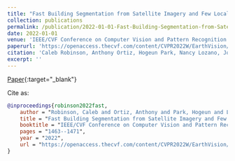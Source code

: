 ```yaml
---
title: "Fast Building Segmentation from Satellite Imagery and Few Local Labels"
collection: publications
permalink: /publication/2022-01-01-Fast-Building-Segmentation-from-Satellite-Imagery-and-Few-Local-Labels
date: 2022-01-01
venue: 'IEEE/CVF Conference on Computer Vision and Pattern Recognition (CVPR)'
paperurl: 'https://openaccess.thecvf.com/content/CVPR2022W/EarthVision/html/Robinson_Fast_Building_Segmentation_From_Satellite_Imagery_and_Few_Local_Labels_CVPRW_2022_paper.html'
citation: 'Caleb Robinson, Anthony Ortiz, Hogeun Park, Nancy Lozano, Jon Kaw, Tina Sederholm, Rahul Dodhia, Juan Ferres. &quot;Fast Building Segmentation from Satellite Imagery and Few Local Labels.&quot; IEEE/CVF Conference on Computer Vision and Pattern Recognition (CVPR), 2022.'
excerpt: ''
---
```

[Paper](https://openaccess.thecvf.com/content/CVPR2022W/EarthVision/html/Robinson_Fast_Building_Segmentation_From_Satellite_Imagery_and_Few_Local_Labels_CVPRW_2022_paper.html){:target="_blank"}


Cite as: 
```bibtex
@inproceedings{robinson2022fast,
    author = "Robinson, Caleb and Ortiz, Anthony and Park, Hogeun and Lozano, Nancy and Kaw, Jon Kher and Sederholm, Tina and Dodhia, Rahul and Ferres, Juan M Lavista",
    title = "Fast Building Segmentation from Satellite Imagery and Few Local Labels",
    booktitle = "IEEE/CVF Conference on Computer Vision and Pattern Recognition (CVPR)",
    pages = "1463--1471",
    year = "2022",
    url = "https://openaccess.thecvf.com/content/CVPR2022W/EarthVision/html/Robinson\_Fast\_Building\_Segmentation\_From\_Satellite\_Imagery\_and\_Few\_Local\_Labels\_CVPRW\_2022\_paper.html"
}
```